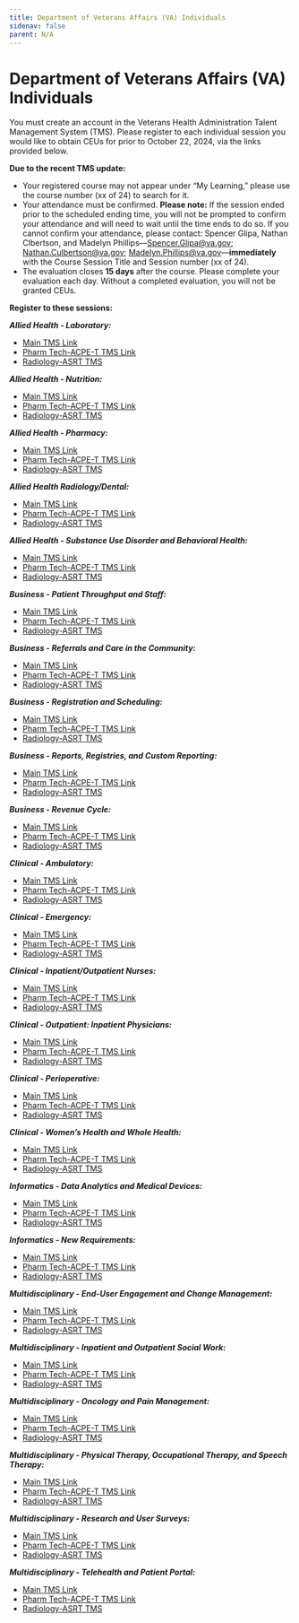 ```yaml
---
title: Department of Veterans Affairs (VA) Individuals
sidenav: false
parent: N/A
---
```

# **Department of Veterans Affairs (VA) Individuals**

You must create an account in the Veterans Health Administration Talent Management System (TMS). Please register to each individual session you would like to obtain CEUs for prior to October 22, 2024, via the links provided below. 

**Due to the recent TMS update:**

- Your registered course may not appear under “My Learning,” please use the course number (xx of 24) to search for it.
- Your attendance must be confirmed. **Please note:** If the session ended prior to the scheduled ending time, you will not be prompted to confirm your attendance and will need to wait until the time ends to do so. If you cannot confirm your attendance, please contact: Spencer Glipa, Nathan Clbertson, and Madelyn Phillips—[Spencer.Glipa@va.gov](mailto:Spencer.Glipa@va.gov); [Nathan.Culbertson@va.gov](mailto:Nathan.Culbertson@va.gov); [Madelyn.Phillips@va.gov](mailto:Madelyn.Phillips@va.gov)—**immediately** with the Course Session Title and Session number (xx of 24).
- The evaluation closes **15 days** after the course. Please complete your evaluation each day. Without a completed evaluation, you will not be granted CEUs.

**Register to these sessions:**

***Allied Health - Laboratory:***

- [Main TMS Link](https://va-hcm03.ns2cloud.com/learning/user/common/viewItemDetails.do?componentID=131013683&componentTypeID=VA&fromSF=Y&revisionDate=1721793600000&menuGroup=Learning&menuItem=Cur&fromDeepLink=true&hideItemDetailsBackLink=true#/5F0CC400A546FC131900720677B92EA7)
- [Pharm Tech-ACPE-T TMS Link](https://va-hcm03.ns2cloud.com/learning/user/deeplink.do?linkId=ITEM_DETAILS&componentID=131013686&componentTypeID=VA&fromSF=Y&revisionDate=1721793600000#/CB0CC400A546FC131900720677B92EA7)
- [Radiology-ASRT TMS](https://www.fehrm.gov/radiology-allied-health-laboratory-asrt-tms/)

***Allied Health - Nutrition:***

- [Main TMS Link](https://va-hcm03.ns2cloud.com/learning/user/deeplink.do?linkId=ITEM_DETAILS&componentID=131013873&componentTypeID=VA&fromSF=Y&revisionDate=1723003200000#/77431C913131AD1C1900720634C063BA)
- [Pharm Tech-ACPE-T TMS Link](https://va-hcm03.ns2cloud.com/learning/user/deeplink.do?linkId=ITEM_DETAILS&componentID=131013872&componentTypeID=VA&fromSF=Y&revisionDate=1723003200000#/4D431C913131AD1C1900720634C063BA)
- [Radiology-ASRT TMS](https://www.fehrm.gov/radiology-allied-health-nutrition-asrt-tms)

***Allied Health - Pharmacy:***

- [Main TMS Link](https://va-hcm03.ns2cloud.com/learning/user/deeplink.do?linkId=ITEM_DETAILS&componentID=131013759&componentTypeID=VA&fromSF=Y&revisionDate=1722312000000#/AA2F9900A546FC131900720677B92EA7)
- [Pharm Tech-ACPE-T TMS Link](https://va-hcm03.ns2cloud.com/learning/user/deeplink.do?linkId=ITEM_DETAILS&componentID=131013817&componentTypeID=VA&fromSF=Y&revisionDate=1722830400000#/3A309900A546FC131900720677B92EA7)
- [Radiology-ASRT TMS](https://www.fehrm.gov/radiology-allied-health-pharmacy-asrt-tms/)

***Allied Health Radiology/Dental:***

- [Main TMS Link](https://va-hcm03.ns2cloud.com/learning/user/common/viewItemDetails.do?componentID=131013762&componentTypeID=VA&fromSF=Y&revisionDate=1722312000000&menuGroup=Learning&menuItem=Cur&fromDeepLink=true&hideItemDetailsBackLink=true#/750DC400A546FC131900720677B92EA7)
- [Pharm Tech-ACPE-T TMS Link](https://va-hcm03.ns2cloud.com/learning/user/deeplink.do?linkId=ITEM_DETAILS&componentID=131013818&componentTypeID=VA&fromSF=Y&revisionDate=1722830400000#/63309900A546FC131900720677B92EA7)
- [Radiology-ASRT TMS](https://www.fehrm.gov/radiology-allied-health-radiology-dental-asrt-tms/)

***Allied Health - Substance Use Disorder and Behavioral Health:***

- [Main TMS Link](https://va-hcm03.ns2cloud.com/learning/user/deeplink.do?linkId=ITEM_DETAILS&componentID=131013877&componentTypeID=VA&fromSF=Y&revisionDate=1723003200000#/1D070F923131AD1C1900720634C063BA)
- [Pharm Tech-ACPE-T TMS Link](https://va-hcm03.ns2cloud.com/learning/user/deeplink.do?linkId=ITEM_DETAILS&componentID=131013876&componentTypeID=VA&fromSF=Y&revisionDate=1723003200000#/F0060F923131AD1C1900720634C063BA)
- [Radiology-ASRT TMS](https://www.fehrm.gov/radiology-allied-health-substance-use-disorder-and-behavioral-health-asrt-tms)

***Business - Patient Throughput and Staff:***

- [Main TMS Link](https://va-hcm03.ns2cloud.com/learning/user/deeplink.do?linkId=ITEM_DETAILS&componentID=131013777&componentTypeID=VA&fromSF=Y&revisionDate=1722398400000#/DD0DC400A546FC131900720677B92EA7)
- [Pharm Tech-ACPE-T TMS Link](https://va-hcm03.ns2cloud.com/learning/user/deeplink.do?linkId=ITEM_DETAILS&componentID=131013819&componentTypeID=VA&fromSF=Y&revisionDate=1722830400000#/1D0EC400A546FC131900720677B92EA7)
- [Radiology-ASRT TMS](https://www.fehrm.gov/radiology-business-patient-throughput-and-staff-asrt-tms/)

***Business - Referrals and Care in the Community:***

- [Main TMS Link](https://va-hcm03.ns2cloud.com/learning/user/deeplink.do?linkId=ITEM_DETAILS&componentID=131013816&componentTypeID=VA&fromSF=Y&revisionDate=1722830400000#/90D6EE00A546FC131900720677B92EA7)
- [Pharm Tech-ACPE-T TMS Link](https://va-hcm03.ns2cloud.com/learning/user/deeplink.do?linkId=ITEM_DETAILS&componentID=131013821&componentTypeID=VA&fromSF=Y&revisionDate=1722830400000#/B9D6EE00A546FC131900720677B92EA7)
- [Radiology-ASRT TMS](https://www.fehrm.gov/radiology-business-referrals-and-care-in-the-community-asrt-tms/)

***Business - Registration and Scheduling:***

- [Main TMS Link](https://va-hcm03.ns2cloud.com/learning/user/common/viewItemDetails.do?componentID=131013871&componentTypeID=VA&fromSF=Y&revisionDate=1723003200000&menuGroup=Learning&menuItem=Cur&fromDeepLink=true&hideItemDetailsBackLink=true#/16431C913131AD1C1900720634C063BA)
- [Pharm Tech-ACPE-T TMS Link](https://va-hcm03.ns2cloud.com/learning/user/deeplink.do?linkId=ITEM_DETAILS&componentID=131013870&componentTypeID=VA&fromSF=Y&revisionDate=1723003200000#/DB421C913131AD1C1900720634C063BA)
- [Radiology-ASRT TMS](https://www.fehrm.gov/radiology-business-registration-and-scheduling-asrt-tms)

***Business - Reports, Registries, and Custom Reporting:***

- [Main TMS Link](https://va-hcm03.ns2cloud.com/learning/user/deeplink.do?linkId=ITEM_DETAILS&componentID=131013835&componentTypeID=VA&fromSF=Y&revisionDate=1722830400000#/0CD7EE00A546FC131900720677B92EA7)
- [Pharm Tech-ACPE-T TMS Link](https://va-hcm03.ns2cloud.com/learning/user/deeplink.do?linkId=ITEM_DETAILS&componentID=131013829&componentTypeID=VA&fromSF=Y&revisionDate=1722830400000#/E1D6EE00A546FC131900720677B92EA7)
- [Radiology-ASRT TMS](https://www.fehrm.gov/radiology-business-reports-registries-and-custom-reporting-asrt-tms/)

***Business - Revenue Cycle:***

- [Main TMS Link](https://va-hcm03.ns2cloud.com/learning/user/deeplink.do?linkId=ITEM_DETAILS&componentID=131013875&componentTypeID=VA&fromSF=Y&revisionDate=1723003200000#/CE431C913131AD1C1900720634C063BA)
- [Pharm Tech-ACPE-T TMS Link](https://va-hcm03.ns2cloud.com/learning/user/deeplink.do?linkId=ITEM_DETAILS&componentID=131013874&componentTypeID=VA&fromSF=Y&revisionDate=1723003200000#/A5431C913131AD1C1900720634C063BA)
- [Radiology-ASRT TMS](https://www.fehrm.gov/radiology-business-revenue-cycle-asrt-tms)

***Clinical - Ambulatory:***

- [Main TMS Link](https://va-hcm03.ns2cloud.com/learning/user/deeplink.do?linkId=ITEM_DETAILS&componentID=131013616&componentTypeID=VA&fromSF=Y&revisionDate=1721275200000#/3A0BC400A546FC131900720677B92EA7)
- [Pharm Tech-ACPE-T TMS Link](https://va-hcm03.ns2cloud.com/learning/user/deeplink.do?linkId=ITEM_DETAILS&componentID=131013685&componentTypeID=VA&fromSF=Y&revisionDate=1721793600000#/9B0CC400A546FC131900720677B92EA7)
- [Radiology-ASRT TMS](https://www.fehrm.gov/radiology-asrt-tms/)

***Clinical - Emergency:***

- [Main TMS Link](https://va-hcm03.ns2cloud.com/learning/user/deeplink.do?linkId=ITEM_DETAILS&componentID=131013831&componentTypeID=VA&fromSF=Y&revisionDate=1722830400000#/FD49EC903131AD1C1900720634C063BA)
- [Pharm Tech-ACPE-T TMS Link](https://va-hcm03.ns2cloud.com/learning/user/deeplink.do?linkId=ITEM_DETAILS&componentID=131013832&componentTypeID=VA&fromSF=Y&revisionDate=1722830400000#/254AEC903131AD1C1900720634C063BA)
- [Radiology-ASRT TMS](https://www.fehrm.gov/radiology-clinical-emergency-asrt-tms)

***Clinical - Inpatient/Outpatient Nurses:***

- [Main TMS Link](https://va-hcm03.ns2cloud.com/learning/user/common/viewItemDetails.do?componentID=131013837&componentTypeID=VA&fromSF=Y&revisionDate=1722830400000&menuGroup=Learning&menuItem=Cur&fromDeepLink=true&hideItemDetailsBackLink=true#/C740B7903131AD1C1900720634C063BA)
- [Pharm Tech-ACPE-T TMS Link](https://va-hcm03.ns2cloud.com/learning/user/deeplink.do?linkId=ITEM_DETAILS&componentID=131013839&componentTypeID=VA&fromSF=Y&revisionDate=1722830400000#/1F41B7903131AD1C1900720634C063BA)
- [Radiology-ASRT TMS](https://www.fehrm.gov/radiology-clinical-inpatient-outpatient-nurses-asrt-tms)

***Clinical - Outpatient: Inpatient Physicians:***

- [Main TMS Link](https://va-hcm03.ns2cloud.com/learning/user/common/viewItemDetails.do?componentID=131013833&componentTypeID=VA&fromSF=Y&revisionDate=1722830400000&menuGroup=Learning&menuItem=Cur&fromDeepLink=true&hideItemDetailsBackLink=true#/6940B7903131AD1C1900720634C063BA)
- [Pharm Tech-ACPE-T TMS Link](https://va-hcm03.ns2cloud.com/learning/user/deeplink.do?linkId=ITEM_DETAILS&componentID=131013834&componentTypeID=VA&fromSF=Y&revisionDate=1722830400000#/9C40B7903131AD1C1900720634C063BA)
- [Radiology-ASRT TMS](https://www.fehrm.gov/radiology-clinical-outpatient-inpatient-physicians-asrt-tms)

***Clinical - Perioperative:***

- [Main TMS Link](https://va-hcm03.ns2cloud.com/learning/user/deeplink.do?linkId=ITEM_DETAILS&componentID=131013838&componentTypeID=VA&fromSF=Y&revisionDate=1722830400000#/EF40B7903131AD1C1900720634C063BA)
- [Pharm Tech-ACPE-T TMS Link](https://va-hcm03.ns2cloud.com/learning/user/deeplink.do?linkId=ITEM_DETAILS&componentID=131013840&componentTypeID=VA&fromSF=Y&revisionDate=1722830400000#/4641B7903131AD1C1900720634C063BA)
- [Radiology-ASRT TMS](https://www.fehrm.gov/radiology-clinical-perioperative-asrt-tms)

***Clinical - Women’s Health and Whole Health:***

- [Main TMS Link](https://va-hcm03.ns2cloud.com/learning/user/deeplink.do?linkId=ITEM_DETAILS&componentID=131013881&componentTypeID=VA&fromSF=Y&revisionDate=1723003200000#/D2070F923131AD1C1900720634C063BA)
- [Pharm Tech-ACPE-T TMS Link](https://va-hcm03.ns2cloud.com/learning/user/deeplink.do?linkId=ITEM_DETAILS&componentID=131013880&componentTypeID=VA&fromSF=Y&revisionDate=1723003200000#/9E070F923131AD1C1900720634C063BA)
- [Radiology-ASRT TMS](https://www.fehrm.gov/radiology-clinical-women%E2%80%99s-health-and-whole-health-asrt-tms)

***Informatics - Data Analytics and Medical Devices:***

- [Main TMS Link](https://va-hcm03.ns2cloud.com/learning/user/deeplink.do?linkId=ITEM_DETAILS&componentID=131013862&componentTypeID=VA&fromSF=Y&revisionDate=1723003200000#/1142B7903131AD1C1900720634C063BA)
- [Pharm Tech-ACPE-T TMS Link](https://va-hcm03.ns2cloud.com/learning/user/deeplink.do?linkId=ITEM_DETAILS&componentID=131013861&componentTypeID=VA&fromSF=Y&revisionDate=1723003200000#/E641B7903131AD1C1900720634C063BA)
- [Radiology-ASRT TMS](https://www.fehrm.gov/radiology-informatics-data-analytics-and-medical-devices-asrt-tms)

***Informatics - New Requirements:***

- [Main TMS Link](https://va-hcm03.ns2cloud.com/learning/user/deeplink.do?linkId=ITEM_DETAILS&componentID=131013860&componentTypeID=VA&fromSF=Y&revisionDate=1723003200000#/A441B7903131AD1C1900720634C063BA)
- [Pharm Tech-ACPE-T TMS Link](https://va-hcm03.ns2cloud.com/learning/user/deeplink.do?linkId=ITEM_DETAILS&componentID=131013859&componentTypeID=VA&fromSF=Y&revisionDate=1723003200000#/7541B7903131AD1C1900720634C063BA)
- [Radiology-ASRT TMS](https://www.fehrm.gov/radiology-informatics-new-requirements-asrt-tms)

***Multidisciplinary - End-User Engagement and Change Management:***

- [Main TMS Link](https://va-hcm03.ns2cloud.com/learning/user/deeplink.do?linkId=ITEM_DETAILS&componentID=131013815&componentTypeID=VA&fromSF=Y&revisionDate=1722830400000#/3640B7903131AD1C1900720634C063BA)
- [Pharm Tech-ACPE-T TMS Link](https://va-hcm03.ns2cloud.com/learning/user/common/viewItemDetails.do?componentID=131013820&componentTypeID=VA&fromSF=Y&revisionDate=1722830400000&menuGroup=Learning&menuItem=Cur&fromDeepLink=true&hideItemDetailsBackLink=true#/AAD55E933131AD1C1900720634C063BA)
- [Radiology-ASRT TMS](https://www.fehrm.gov/radiology-multidisciplinary-end-user-engagement-and-change-management-asrt-tms)

***Multidisciplinary - Inpatient and Outpatient Social Work:***

- [Main TMS Link](https://va-hcm03.ns2cloud.com/learning/user/deeplink.do?linkId=ITEM_DETAILS&componentID=131013866&componentTypeID=VA&fromSF=Y&revisionDate=1723003200000#/C542B7903131AD1C1900720634C063BA)
- [Pharm Tech-ACPE-T TMS Link](https://va-hcm03.ns2cloud.com/learning/user/deeplink.do?linkId=ITEM_DETAILS&componentID=131013865&componentTypeID=VA&fromSF=Y&revisionDate=1723003200000#/9B42B7903131AD1C1900720634C063BA)
- [Radiology-ASRT TMS](https://www.fehrm.gov/radiology-multidisciplinary-inpatient-and-outpatient-social-work-asrt-tms)

***Multidisciplinary - Oncology and Pain Management:***

- [Main TMS Link](https://va-hcm03.ns2cloud.com/learning/user/common/viewItemDetails.do?componentID=131013879&componentTypeID=VA&fromSF=Y&revisionDate=1723003200000&menuGroup=Learning&menuItem=Cur&fromDeepLink=true&hideItemDetailsBackLink=true#/73070F923131AD1C1900720634C063BA)
- [Pharm Tech-ACPE-T TMS Link](https://va-hcm03.ns2cloud.com/learning/user/deeplink.do?linkId=ITEM_DETAILS&componentID=131013878&componentTypeID=VA&fromSF=Y&revisionDate=1723003200000#/47070F923131AD1C1900720634C063BA)
- [Radiology-ASRT TMS](https://www.fehrm.gov/radiology-multidisciplinary-oncology-and-pain-management-asrt-tms)

***Multidisciplinary - Physical Therapy, Occupational Therapy, and Speech Therapy:***

- [Main TMS Link](https://va-hcm03.ns2cloud.com/learning/user/deeplink.do?linkId=ITEM_DETAILS&componentID=131013864&componentTypeID=VA&fromSF=Y&revisionDate=1723003200000#/7242B7903131AD1C1900720634C063BA)
- [Pharm Tech-ACPE-T TMS Link](https://va-hcm03.ns2cloud.com/learning/user/deeplink.do?linkId=ITEM_DETAILS&componentID=131013863&componentTypeID=VA&fromSF=Y&revisionDate=1723003200000#/4742B7903131AD1C1900720634C063BA)
- [Radiology-ASRT TMS](https://www.fehrm.gov/radiology-informatics-data-analytics-and-medical-devices-asrt-tms-1)

***Multidisciplinary - Research and User Surveys:***

- [Main TMS Link](https://va-hcm03.ns2cloud.com/learning/user/deeplink.do?linkId=ITEM_DETAILS&componentID=131013869&componentTypeID=VA&fromSF=Y&revisionDate=1723003200000#/1943B7903131AD1C1900720634C063BA)
- [Pharm Tech-ACPE-T TMS Link](https://va-hcm03.ns2cloud.com/learning/user/deeplink.do?linkId=ITEM_DETAILS&componentID=131013868&componentTypeID=VA&fromSF=Y&revisionDate=1723003200000#/ED42B7903131AD1C1900720634C063BA)
- [Radiology-ASRT TMS](https://www.fehrm.gov/radiology-multidisciplinary-research-and-user-surveys-asrt-tms)

***Multidisciplinary - Telehealth and Patient Portal:***

- [Main TMS Link](https://va-hcm03.ns2cloud.com/learning/user/common/viewItemDetails.do?componentID=131013836&componentTypeID=VA&fromSF=Y&revisionDate=1722830400000&menuGroup=Learning&menuItem=Cur&fromDeepLink=true&hideItemDetailsBackLink=true#/AE060F923131AD1C1900720634C063BA)
- [Pharm Tech-ACPE-T TMS Link](https://va-hcm03.ns2cloud.com/learning/user/deeplink.do?linkId=ITEM_DETAILS&componentID=131013830&componentTypeID=VA&fromSF=Y&revisionDate=1722830400000#/EE5ADC913131AD1C1900720634C063BA)
- [Radiology-ASRT TMS](https://www.fehrm.gov/radiology-multidisciplinary-telehealth-patient-portal-asrt-tms)




